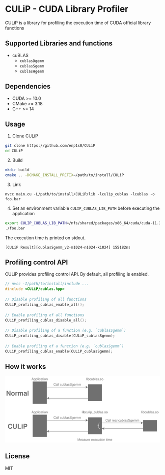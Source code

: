 # CULiP - CUDA Library Profiler

CULiP is a library for profiling the execution time of CUDA official library functions

## Supported Libraries and functions

- cuBLAS
  - `cublasDgemm`
  - `cublasSgemm`
  - `cublasHgemm`

## Dependencies
- CUDA >= 10.0
- CMake >= 3.18
- C++ >= 14

## Usage

1. Clone CULiP
```bash
git clone https://github.com/enp1s0/CULiP
cd CULiP
```

2. Build
```bash
mkdir build
cmake .. -DCMAKE_INSTALL_PREFIX=/path/to/install/CULiP
```

3. Link
```
nvcc main.cu -L/path/to/install/CULiP/lib -lculip_cublas -lcublas -o foo.bar
```

4. Set an environment variable `CULIP_CUBLAS_LIB_PATH` before executing the application
```bash
export CULIP_CUBLAS_LIB_PATH=/nfs/shared/packages/x86_64/cuda/cuda-11.3/lib64/libcublas.so.11
./foo.bar
```

The execution time is printed on stdout.
```
[CULiP Result][cublasSgemm_v2-m1024-n1024-k1024] 155182ns
```

## Profiling control API

CULiP provides profiling control API.
By default, all profiling is enabled.

```cpp
// nvcc -I/path/to/install/include ...
#include <CULiP/cublas.hpp>

// Disable profiling of all functions
CULiP_profiling_cublas_enable_all();

// Enable profiling of all functions
CULiP_profiling_cublas_disable_all();

// Disable profiling of a function (e.g. `cublasSgemm`)
CULiP_profiling_cublas_disable(CULiP_cublasSgemm);

// Enable profiling of a function (e.g. `cublasSgemm`)
CULiP_profiling_cublas_enable(CULiP_cublasSgemm);
```

## How it works

<img alt='culip_how_it_works' src='./docs/CULiP.svg'>

## License
MIT
